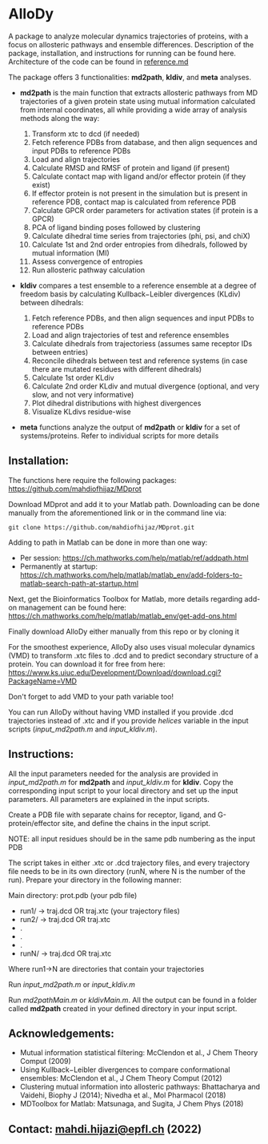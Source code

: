 # AlloDy
A package to analyze molecular dynamics trajectories of proteins, with a focus on allosteric pathways and ensemble differences. Description of the package, installation, and instructions for running can be found here. Architecture of the code can be found in [reference.md](/reference.md)


The package offers 3 functionalities: **md2path**, **kldiv**, and **meta** analyses. 
- **md2path** is the main function that extracts allosteric pathways from MD trajectories of a given protein state using mutual information calculated from internal coordinates, all while providing a wide array of analysis methods along the way:
  1. Transform xtc to dcd (if needed)
  2. Fetch reference PDBs from database, and then align sequences and input PDBs to reference PDBs
  3. Load and align trajectories
  4. Calculate RMSD and RMSF of protein and ligand (if present)
  5. Calculate contact map with ligand and/or effector protein (if they exist)
  6. If effector protein is not present in the simulation but is present in reference PDB, contact map is calculated from reference PDB
  7. Calculate GPCR order parameters for activation states (if protein is a GPCR)
  8. PCA of ligand binding poses followed by clustering
  9. Calculate dihedral time series from trajectories (phi, psi, and chiX) 
  10. Calculate 1st and 2nd order entropies from dihedrals, followed by mutual information (MI)
  11. Assess convergence of entropies
  12. Run allosteric pathway calculation
  
- **kldiv** compares a test ensemble to a reference ensemble at a degree of freedom basis by calculating Kullback−Leibler divergences (KLdiv) between dihedrals:
  1. Fetch reference PDBs, and then align sequences and input PDBs to reference PDBs
  2. Load and align trajectories of test and reference ensembles
  3. Calculate dihedrals from trajectoriess (assumes same receptor IDs between entries)
  4. Reconcile dihedrals between test and reference systems (in case there are mutated residues with different dihedrals)
  5. Calculate 1st order KLdiv
  6. Calculate 2nd order KLdiv and mutual divergence (optional, and very slow, and not very informative)
  7. Plot dihedral distributions with highest divergences
  8. Visualize KLdivs residue-wise
  

- **meta** functions analyze the output of **md2path** or **kldiv** for a set of systems/proteins. Refer to individual scripts for more details

## Installation:

The functions here require the following packages:
https://github.com/mahdiofhijaz/MDprot

Download MDprot and add it to your Matlab path.
Downloading can be done manually from the aforementioned link or in the command line via:

```
git clone https://github.com/mahdiofhijaz/MDprot.git
```
Adding to path in Matlab can be done in more than one way: 
- Per session:
https://ch.mathworks.com/help/matlab/ref/addpath.html
- Permanently at startup:
https://ch.mathworks.com/help/matlab/matlab_env/add-folders-to-matlab-search-path-at-startup.html

Next, get the Bioinformatics Toolbox for Matlab, more details regarding add-on management can be found here:
https://ch.mathworks.com/help/matlab/matlab_env/get-add-ons.html

Finally download AlloDy either manually from this repo or by cloning it

For the smoothest experience, AlloDy also uses visual molecular dynamics (VMD) to transform .xtc files to .dcd and to predict secondary structure of a protein. You can download it for free from here: https://www.ks.uiuc.edu/Development/Download/download.cgi?PackageName=VMD 

Don't forget to add VMD to your path variable too!

You can run AlloDy without having VMD installed if you provide .dcd trajectories instead of .xtc and if you provide *helices* variable in the input scripts (*input_md2path.m* and *input_kldiv.m*).

## Instructions:

All the input parameters needed for the analysis are provided in *input_md2path.m* for **md2path** and *input_kldiv.m* for **kldiv**.
Copy the corresponding input script to your local directory and set up the input parameters. All parameters are explained in the input scripts.

Create a PDB file with separate chains for receptor, ligand, and G-protein/effector site, and define the chains in the input script.

NOTE: all input residues should be in the same pdb numbering as the input PDB

The script takes in either .xtc or .dcd trajectory files, and every trajectory file needs to be in its own directory (runN, where N is the number of the run). Prepare your directory in the following manner:

Main directory:
prot.pdb (your pdb file)
- run1/ -> traj.dcd OR traj.xtc (your trajectory files)
- run2/ -> traj.dcd OR traj.xtc
- .
- .
- .
- runN/ -> traj.dcd OR traj.xtc

Where run1->N are directories that contain your trajectories

Run *input_md2path.m* or *input_kldiv.m*

Run *md2pathMain.m* or *kldivMain.m*. All the output can be found in a folder called **md2path** created in your defined directory in your input script.

## Acknowledgements:
- Mutual information statistical filtering: McClendon et al., J Chem Theory Comput (2009)
- Using Kullback−Leibler divergences to compare conformational ensembles: McClendon et al., J Chem Theory Comput (2012)
- Clustering mutual information into allosteric pathways: Bhattacharya and Vaidehi, Biophy J (2014); Nivedha et al., Mol Pharmacol (2018)
- MDToolbox for Matlab: Matsunaga, and Sugita, J Chem Phys (2018)


## Contact: mahdi.hijazi@epfl.ch (2022)
##

